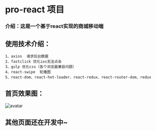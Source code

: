 # pro-react 项目
### 介绍：这是一个基于react实现的商城移动端

## 使用技术介绍：
    1、axios  请求后台数据
    2、fastclick 优化ios无法点击
    3、gulp 优化css（各个浏览器兼容问题）
    4、react-swipe  轮播图
    5、react-dom、react-hot-loader、react-redux、react-router-dom、redux

## 首页效果图：
![avatar]('./src/asset/home.png')

## 其他页面还在开发中~
